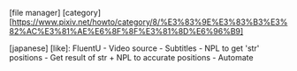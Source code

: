 [file manager]
  [category]
    [https://www.pixiv.net/howto/category/8/%E3%83%9E%E3%83%B3%E3%82%AC%E3%81%AE%E6%8F%8F%E3%81%8D%E6%96%B9]

[japanese]
  [like]: FluentU
    - Video source
    - Subtitles
    - NPL to get 'str' positions
    - Get result of str + NPL to accurate positions
    - Automate


